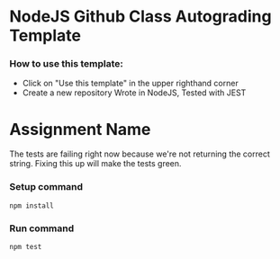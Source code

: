 # NodeJS Github Class Autograding Template
### How to use this template:
- Click on "Use this template" in the upper righthand corner
- Create a new repository
Wrote in NodeJS, Tested with JEST


# Assignment Name

The tests are failing right now because we're not returning the correct string. Fixing this up will make the tests green.

### Setup command
`npm install`

### Run command
`npm test`
